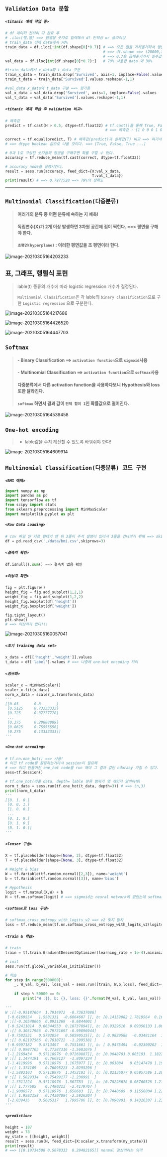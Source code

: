 ## `Validation Data 분할`

##### `<titanic 예제 작업 중>`

```python
# df 데이터 전처리 다 완료 후
# .iloc[행,열] ==> 행열을 숫자로 입력해서 df 인덱싱 or 슬라이싱
# train_data 전체 data에서 70%
train_data = df.iloc[:int(df.shape[0]*0.7)] # ==> 모든 열을 가져올거라서 행만 슬라이싱
											# ==> df.shape ==> (20000,3) 
											# ==> 0.7을 곱해준거라서 실수값 떨어져... int 바꿔줘야 해
val_data = df.iloc[int(df.shape[0]*0.7):]	# 70% 사용한 data 외 30%

#train_data에서 x_data와 t_data 구분
train_x_data = train_data.drop('Survived', axis=1, inplace=False).values
train_t_data = train_data['Survived'].values.reshape(-1,1)

#val_data x_data와 t_data 구분 ==> 평가용
val_x_data = val_data.drop('Survived', axis=1, inplace=False).values
val_t_data = val_data['Survived'].values.reshape(-1,1)
```



##### `<titanic 예제 학습 후 validation 비교>`

```python
# 예측값
predict = tf.cast(H > 0.5, dtype=tf.float32) # tf.cast()를 통해 True, False bool dtype을 float dtype으로 변동
											 # ==> 예측값 : [1 0 0 0 1 0 1 0]
    
correct = tf.equal(predict, T) # 예측값(predict)과 실제값(T) 비교 ==> 여기서 T : val_t_data 넣어줄거야!
# ==> dtype boolean 값으로 나올 것이다. ==> [True, False, True ...]

# 0과 1로 구성된 숫자들의 평균을 구해주면 확률 구할 수 있다.
accuracy = tf.reduce_mean(tf.cast(correct, dtype=tf.float32))

# accuracy node를 실행시킨다.
result = sess.run(accuracy, feed_dict={X:val_x_data,
                                       T:val_t_data})
print(result) # ==> 0.7977528 ==> 79%의 정확도
```



---



## `Multinomial Classification(다중분류)` 

> #### 여러개의 분류 중 어떤 분류에 속하는 지 예측!
>
> #### 독립변수(X)가 2개 이상 발생하면 3차원 공간에 점이 찍힌다. ==> 평면을 구해야 한다.
>
> #### `초평면(hyperplane)` : 이러한 평면값을 초 평면이라 한다.

![image-20210305164203233](md-images/image-20210305164203233.png)



## 표, 그래프, 행렬식 표현

> lable(t) 종류의 개수에 따라 logistic regression 개수가 결정된다.
>
> `Multinomial Classification`은 각 lable의 `binary classification`으로 구한 `Logistic regression` 으로 구분한다.

![image-20210305164217686](md-images/image-20210305164217686.png)

![image-20210305164426520](md-images/image-20210305164426520.png)

![image-20210305164447703](md-images/image-20210305164447703.png)



## `Softmax`

> #### - Binary Classification ==> `activation function`으로 `sigmoid`사용
>
> #### - Multinomial Classification ==> `activation function`으로 `softmax`사용
>
> #### 다중분류에서 다른 activation function을 사용하다보니 Hypothesis와 loss 또한 달라진다. 
>
> #### `softmax` 하면서 결과 값이 `전체 합이 1`인 확률값으로 떨어진다.

![image-20210305164539458](md-images/image-20210305164539458.png)



## `One-hot encoding`

> - lable값을 수치 계산할 수 있도록 바꿔줘야 한다!

![image-20210305164609914](md-images/image-20210305164609914.png)





## `Multinomial Classification(다중분류) 코드 구현` 

#### `<BMI 예제>`

```python
import numpy as np
import pandas as pd
import tensorflow as tf
from scipy import stats
from sklearn.preprocessing import MinMaxScaler
import matplotlib.pyplot as plt
```



##### `<Raw Data Loading>`

```python
# csv 파일 안 자료 형태가 맨 위 3줄이 주석 설명이 있어서 3줄을 건너띄기 위해 ==> skiprows=3
df = pd.read_csv('./data/bmi.csv',skiprows=3)
```



##### `<결측치 확인>`

```python
df.isnull().sum() ==> 결측치 없음 확인
```



##### `<이상치 확인>`

```python
fig = plt.figure()
height_fig = fig.add_subplot(1,2,1)
weight_fig = fig.add_subplot(1,2,2)
height_fig.boxplot(df['height'])
weight_fig.boxplot(df['weight'])

fig.tight_layout()
plt.show()
# ==> 이상치가 없다!!!
```

![image-20210305160057041](md-images/image-20210305160057041.png)

##### `<초기 training data set>`

```python
x_data = df[['height','weight']].values
t_data = df['label'].values # ==> 나중에 one-hot encoding 처리
```



##### `<정규화>`

```python
scaler_x = MinMaxScaler()
scaler_x.fit(x_data)
norm_x_data = scaler_x.transform(x_data)
'''
[[0.85       0.8       ]
 [0.5125     0.73333333]
 [0.725      0.37777778]
 ...
 [0.375      0.28888889]
 [0.8625     0.75555556]
 [0.275      0.13333333]]
'''
```



##### `<One-hot encoding>`

```python
# tf.nn.one_hot() ==> 사용!
# 이건 tf node를 활용하는거라서 session이 필요해
# ==> 이미 만들어진 one_hot node를 run 해야 그 결과 값인 ndaraay 가질 수 있다.
sess=tf.Session()

# tf.one_hot(바꿀 data, depth= lable 분류 범위가 몇 개인지 알아야해)
norm_t_data = sess.run(tf.one_hot(t_data, depth=3)) # ==> (n,3)
print(norm_t_data)
'''
[[0. 1. 0.]
 [0. 0. 1.]
 [1. 0. 0.]
 ...
 [0. 1. 0.]
 [0. 1. 0.]
 [0. 1. 0.]]
'''
```



##### `<Tensor 구성>`

```python
X = tf.placeholder(shape=[None, 2], dtype=tf.float32)
T = tf.placeholder(shape=[None, 3], dtype=tf.float32)

# Weight & bias
W = tf.Variable(tf.random.normal([2,3]), name='weight')
b = tf.Variable(tf.random.normal([3]), name='bias')

# Hypothesis
logit = tf.matmul(X,W) + b
H = tf.nn.softmax(logit) # ==> sigmoid는 neural network에 없었는데 softmax는 nn 안에 있네
```



##### `<softmax로 loss 구성>`

```python
# softmax_cross_entropy_with_logits_v2 ==> v2 잊지 말자
loss = tf.reduce_mean(tf.nn.softmax_cross_entropy_with_logits_v2(logits=logit, labels=T))
```



##### `<train & 학습>`

```python
# train
train = tf.train.GradientDescentOptimizer(learning_rate = 1e-4).minimize(loss)

# init
sess.run(tf.global_variables_initializer())

# 학습
for step in range(500000):
    _, W_val, b_val, loss_val = sess.run([train, W,b,loss], feed_dict={X:norm_x_data,
                                                                       T:norm_t_data})
    if step % 50000 == 0:
        print('W :{}, b: {}, loss: {}'.format(W_val, b_val, loss_val))
        
'''
W :[[-0.95187664  1.7914972  -0.73637086]
 [-0.6169554   1.5501331  -0.6064607 ]], b: [0.14159082 1.7819564  0.1661689 ], loss: 2.853422164916992
W :[[-0.10548066  0.8931269  -0.6844001 ]
 [-0.52411014  0.66344553  0.18737894]], b: [0.9329616  0.09350133 1.0632492 ], loss: 1.0064729452133179
W :[[ 0.30517966  0.79731697 -0.99896944]
 [-0.7582531   0.5792054   0.50590515]], b: [ 0.9829588  -0.03481164  1.1415488 ], loss: 0.9079359173774719
W :[[ 0.62197566  0.7810722  -1.2995381 ]
 [-0.9997182   0.5713497   0.7551661 ]], b: [ 0.9475494  -0.02300202  1.1644909 ], loss: 0.8451257944107056
W :[[ 0.8987705   0.77287316 -1.5681076 ]
 [-1.2169434   0.57118976  0.97269887]], b: [0.9048783 0.003193  1.1822466], loss: 0.7958375811576843
W :[[ 1.1474191   0.7669127  -1.8097234 ]
 [-1.4119996   0.57118976  1.1675977 ]], b: [0.863084   0.03147478 1.1949176 ], loss: 0.7559860944747925
W :[[ 1.374109    0.76095223 -2.0295296 ]
 [-1.5892103   0.57118976  1.3452101 ]], b: [0.82136077 0.05957586 1.2068385 ], loss: 0.7229124903678894
W :[[ 1.5829334   0.75499177 -2.230991  ]
 [-1.7511224   0.57118976  1.507783  ]], b: [0.78228676 0.08760525 1.2187594 ], loss: 0.694985568523407
W :[[ 1.777605    0.7490313  -2.4179707 ]
 [-1.9006572   0.57118976  1.658683  ]], b: [0.7448609  0.11556004 1.2299992 ], loss: 0.6709015369415283
W :[[ 1.9592158   0.74307084 -2.5926204 ]
 [-2.039435    0.5685317   1.7995706 ]], b: [0.7090981  0.14316387 1.2383544 ], loss: 0.6498962640762329
'''        

```



##### `<prediction>`

```python
height = 187
weight = 78
my_state = [[height, weight]]
result = sess.run(H, feed_dict={X:scaler_x.transform(my_state)})
print(result) 
# ==> [[0.19734508 0.5078333  0.29482165]] normal 정상이라는 의미
```

